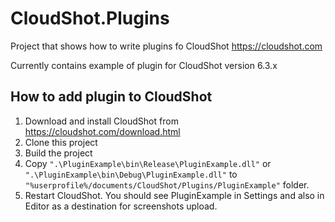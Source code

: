 # CloudShot.Plugins
Project that shows how to write plugins fo CloudShot https://cloudshot.com

Currently contains example of plugin for CloudShot version 6.3.x

## How to add plugin to CloudShot
1. Download and install CloudShot from https://cloudshot.com/download.html
2. Clone this project
3. Build the project
4. Copy `".\PluginExample\bin\Release\PluginExample.dll"` or `".\PluginExample\bin\Debug\PluginExample.dll"` to `"%userprofile%/documents/CloudShot/Plugins/PluginExample"` folder.
5. Restart CloudShot. You should see PluginExample in Settings and also in Editor as a destination for screenshots upload.
